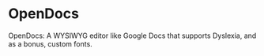 # OpenDocs

OpenDocs: A WYSIWYG editor like Google Docs that supports Dyslexia, and as a bonus, custom fonts.